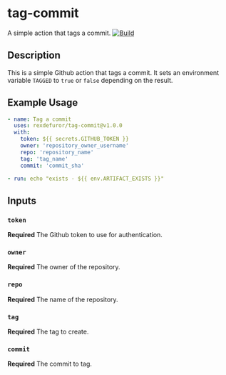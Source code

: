 # tag-commit
A simple action that tags a commit.
[![Build](https://github.com/rexdefuror/check_artifact_exists/actions/workflows/pipeline.yml/badge.svg)](https://github.com/rexdefuror/check_artifact_exists/actions/workflows/pipeline.yml/badge.svg)

## Description

This is a simple Github action that tags a commit. It sets an environment variable `TAGGED` to `true` or `false` depending on the result.


## Example Usage

```yaml
- name: Tag a commit
  uses: rexdefuror/tag-commit@v1.0.0
  with:
    token: ${{ secrets.GITHUB_TOKEN }}
    owner: 'repository_owner_username'
    repo: 'repository_name'
    tag: 'tag_name'
    commit: 'commit_sha'

- run: echo "exists - ${{ env.ARTIFACT_EXISTS }}"
```

## Inputs

### `token`

**Required** The Github token to use for authentication.

### `owner`

**Required** The owner of the repository.

### `repo`

**Required** The name of the repository.

### `tag`

**Required** The tag to create.

### `commit`

**Required** The commit to tag.